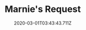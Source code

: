 ---
templateKey: blog-post
featuredpost: false
date: 2020-03-01T03:43:43.711Z
featuredimage: /img/quest_bg6.png
imgBg: quest_bg6
title: Marnie's Request
description: Marnie came by the farm and asked if you'd bring her a cave carrot. She's trying to train her goats to speak and cave carrot is their favorite snack.
reward: 100 Friendship points
tags:
  - She visits the farm house after you are at 3 Friendship hearts with her Bring a Cave Carrot into Marnie's shop.
---